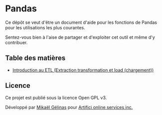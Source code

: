 # Pandas

Ce dépôt se veut d'être un document d'aide pour les fonctions de Pandas pour les utilisations les plus courantes.

Sentez-vous bien à l'aise de partager et d'exploiter cet outil et même d'y contribuer.

## Table des matières
- [Introduction au ETL (Extraction transformation et load (chargement))](https://github.com/ArtificiAI/Pandas/blob/master/Introduction_ETL_Pandas/Introduction_ETL_Pandas.ipynb)

## Licence
Ce projet est publié sous la licence Open GPL v3.

Développé par [Mikaël Gélinas](https://github.com/mikaelgelinas) pour [Artifici online services inc.](https://github.com/ArtificiAI)